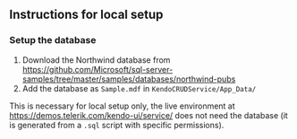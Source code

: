 ## Instructions for local setup

### Setup the database

1. Download the Northwind database from https://github.com/Microsoft/sql-server-samples/tree/master/samples/databases/northwind-pubs
2. Add the database as `Sample.mdf` in `KendoCRUDService/App_Data/`

This is necessary for local setup only, the live environment at https://demos.telerik.com/kendo-ui/service/ does not need the database (it is generated from a `.sql` script with specific permissions).
